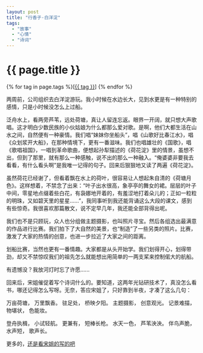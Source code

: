 ```yaml
---
layout: post
title: "行香子·白洋淀"
tags:
  - "故事"
  - "心情"
  - "诗词"
---
```


# {{ page.title }}

<div class="tags">
{% for tag in page.tags %}[<a class="tag" href="/tags.html#{{ tag }}">{{ tag }}</a>] {% endfor %}
</div>


两周前，公司组织去白洋淀游玩。我小时候在水边长大，见到水更是有一种特别的感情，只是小时候没怎么上过船。

泛舟水上，看两旁芦苇，远处荷塘，真让人留连忘返。眼界一开阔，就只想大声歌唱。这才明白少数民族的小伙姑娘为什么都那么爱对歌。是啊，他们大都生活在山水之间，自然便有一种豪情。我们唱“妹妹你坐船头”，唱《山歌好比春江水》，唱《众划浆开大船》，在那种情境下，更有一番滋味。我们也唱雄壮的《国歌》，唱《歌唱祖国》，一唱到革命歌曲，便想起孙犁描述的《荷花淀》里的情景，虽想不出，但到了那里，就有那么一种感触，说不出的那么一种融入。“俺婆婆非要我去看看，有什么看头啊”是我唯一记得的句子。回来后狠狠地又读了两遍《荷花淀》。

虽然荷花已经谢了，但看着飘在水上的荷叶，很容易让人想起朱自清的《荷塘月色》。这样想着，不禁念了出来：“叶子出水很高，象亭亭的舞女的裙。层层的叶子中间，零星地点缀着些白花，有袅娜地开着的，有羞涩地打着朵儿的；正如一粒粒的明珠，又如碧天里的星星......”，我同事听到我还能背诵这么大段的课文，感到有些惊奇。我很喜欢那篇散文，说不定早几年，我还能全部背得出呢。

我们也不是只顾玩，众人也分组做主题摄影，也叫照片寻宝。然后各组选出最满意的作品进行比赛。我们拍下了大自然的美景，也“制造”了一些另类的照片。比赛，激发了大家的热情的创意，也进一步拉近了大家之间的距离。

划船比赛，当然也更有一番情趣。大家都是从头开始学。我们划得开心，划得带劲，却又不禁惊叹我们的祖先怎么就能想出用简单的一两支桨来控制偌大的航船。

有遗憾没？我放河灯时忘了许愿......

回来后，宋姐催促着写个诗词什么的。要知道，这两年光钻研技术了，真没怎么看书，哪还记得怎么写呀。无奈，答应宋姐了，只好靠到半夜，才凑了这么几句：

万亩荷塘，
万里飘香。
驻足处，
桥映夕阳。
主题摄影，
创意观光。
记景难描，
物堪状，
色能妆。

登舟执楫，
小试轻航。
更兼有，
短棒长枪。
水天一色，
芦苇泱泱。
伴鸟声脆，
水声短，
歌声长。


更多的，[还是看宋姐的写的吧](http://www.eqenglish.com/blog/eq_baiyangdian/) 

